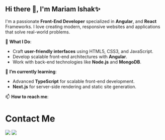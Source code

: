 ## Hi there 👋, I'm Mariam Ishak✨

I'm a passionate **Front-End Developer** specialized in  **Angular**, and **React** Frameworks.
I love creating modern, responsive websites and applications that solve real-world problems.

🌟 **What I Do**:
- Craft **user-friendly interfaces** using HTML5, CSS3, and JavaScript.
- Develop scalable front-end architectures with **Angular**.
- Work with back-end technologies like **Node.js** and **MongoDB**.

🌱 **I’m currently learning**:
 - Advanced **TypeScript** for scalable front-end development.
 - **Next.js** for server-side rendering and static site generation.

 📫 **How to reach me**: 
# Contact Me
[![](https://img.shields.io/badge/LinkedIn-0A66C2?style=for-the-badge&logo=linkedin&logoColor=white)](https://www.linkedin.com/in/mariam-ishak-148004252)
[![](https://img.shields.io/badge/Email-D14836?style=for-the-badge&logo=gmail&logoColor=white)](mailto:mariamishakgebril@gmail.com)
